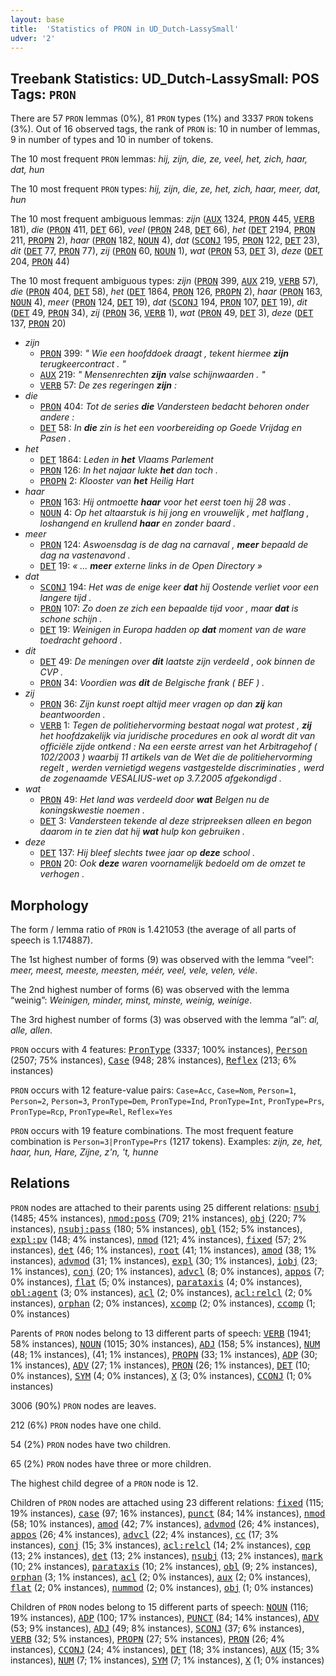```yaml
---
layout: base
title:  'Statistics of PRON in UD_Dutch-LassySmall'
udver: '2'
---
```


## Treebank Statistics: UD_Dutch-LassySmall: POS Tags: `PRON`

There are 57 `PRON` lemmas (0%), 81 `PRON` types (1%) and 3337 `PRON` tokens (3%).
Out of 16 observed tags, the rank of `PRON` is: 10 in number of lemmas, 9 in number of types and 10 in number of tokens.

The 10 most frequent `PRON` lemmas: <em>hij, zijn, die, ze, veel, het, zich, haar, dat, hun</em>

The 10 most frequent `PRON` types:  <em>hij, zijn, die, ze, het, zich, haar, meer, dat, hun</em>

The 10 most frequent ambiguous lemmas: <em>zijn</em> (<tt><a href="nl_lassysmall-pos-AUX.html">AUX</a></tt> 1324, <tt><a href="nl_lassysmall-pos-PRON.html">PRON</a></tt> 445, <tt><a href="nl_lassysmall-pos-VERB.html">VERB</a></tt> 181), <em>die</em> (<tt><a href="nl_lassysmall-pos-PRON.html">PRON</a></tt> 411, <tt><a href="nl_lassysmall-pos-DET.html">DET</a></tt> 66), <em>veel</em> (<tt><a href="nl_lassysmall-pos-PRON.html">PRON</a></tt> 248, <tt><a href="nl_lassysmall-pos-DET.html">DET</a></tt> 66), <em>het</em> (<tt><a href="nl_lassysmall-pos-DET.html">DET</a></tt> 2194, <tt><a href="nl_lassysmall-pos-PRON.html">PRON</a></tt> 211, <tt><a href="nl_lassysmall-pos-PROPN.html">PROPN</a></tt> 2), <em>haar</em> (<tt><a href="nl_lassysmall-pos-PRON.html">PRON</a></tt> 182, <tt><a href="nl_lassysmall-pos-NOUN.html">NOUN</a></tt> 4), <em>dat</em> (<tt><a href="nl_lassysmall-pos-SCONJ.html">SCONJ</a></tt> 195, <tt><a href="nl_lassysmall-pos-PRON.html">PRON</a></tt> 122, <tt><a href="nl_lassysmall-pos-DET.html">DET</a></tt> 23), <em>dit</em> (<tt><a href="nl_lassysmall-pos-DET.html">DET</a></tt> 77, <tt><a href="nl_lassysmall-pos-PRON.html">PRON</a></tt> 77), <em>zij</em> (<tt><a href="nl_lassysmall-pos-PRON.html">PRON</a></tt> 60, <tt><a href="nl_lassysmall-pos-NOUN.html">NOUN</a></tt> 1), <em>wat</em> (<tt><a href="nl_lassysmall-pos-PRON.html">PRON</a></tt> 53, <tt><a href="nl_lassysmall-pos-DET.html">DET</a></tt> 3), <em>deze</em> (<tt><a href="nl_lassysmall-pos-DET.html">DET</a></tt> 204, <tt><a href="nl_lassysmall-pos-PRON.html">PRON</a></tt> 44)

The 10 most frequent ambiguous types:  <em>zijn</em> (<tt><a href="nl_lassysmall-pos-PRON.html">PRON</a></tt> 399, <tt><a href="nl_lassysmall-pos-AUX.html">AUX</a></tt> 219, <tt><a href="nl_lassysmall-pos-VERB.html">VERB</a></tt> 57), <em>die</em> (<tt><a href="nl_lassysmall-pos-PRON.html">PRON</a></tt> 404, <tt><a href="nl_lassysmall-pos-DET.html">DET</a></tt> 58), <em>het</em> (<tt><a href="nl_lassysmall-pos-DET.html">DET</a></tt> 1864, <tt><a href="nl_lassysmall-pos-PRON.html">PRON</a></tt> 126, <tt><a href="nl_lassysmall-pos-PROPN.html">PROPN</a></tt> 2), <em>haar</em> (<tt><a href="nl_lassysmall-pos-PRON.html">PRON</a></tt> 163, <tt><a href="nl_lassysmall-pos-NOUN.html">NOUN</a></tt> 4), <em>meer</em> (<tt><a href="nl_lassysmall-pos-PRON.html">PRON</a></tt> 124, <tt><a href="nl_lassysmall-pos-DET.html">DET</a></tt> 19), <em>dat</em> (<tt><a href="nl_lassysmall-pos-SCONJ.html">SCONJ</a></tt> 194, <tt><a href="nl_lassysmall-pos-PRON.html">PRON</a></tt> 107, <tt><a href="nl_lassysmall-pos-DET.html">DET</a></tt> 19), <em>dit</em> (<tt><a href="nl_lassysmall-pos-DET.html">DET</a></tt> 49, <tt><a href="nl_lassysmall-pos-PRON.html">PRON</a></tt> 34), <em>zij</em> (<tt><a href="nl_lassysmall-pos-PRON.html">PRON</a></tt> 36, <tt><a href="nl_lassysmall-pos-VERB.html">VERB</a></tt> 1), <em>wat</em> (<tt><a href="nl_lassysmall-pos-PRON.html">PRON</a></tt> 49, <tt><a href="nl_lassysmall-pos-DET.html">DET</a></tt> 3), <em>deze</em> (<tt><a href="nl_lassysmall-pos-DET.html">DET</a></tt> 137, <tt><a href="nl_lassysmall-pos-PRON.html">PRON</a></tt> 20)


* <em>zijn</em>
  * <tt><a href="nl_lassysmall-pos-PRON.html">PRON</a></tt> 399: <em>" Wie een hoofddoek draagt , tekent hiermee <b>zijn</b> terugkeercontract . "</em>
  * <tt><a href="nl_lassysmall-pos-AUX.html">AUX</a></tt> 219: <em>" Mensenrechten <b>zijn</b> valse schijnwaarden . "</em>
  * <tt><a href="nl_lassysmall-pos-VERB.html">VERB</a></tt> 57: <em>De zes regeringen <b>zijn</b> :</em>
* <em>die</em>
  * <tt><a href="nl_lassysmall-pos-PRON.html">PRON</a></tt> 404: <em>Tot de series <b>die</b> Vandersteen bedacht behoren onder andere :</em>
  * <tt><a href="nl_lassysmall-pos-DET.html">DET</a></tt> 58: <em>In <b>die</b> zin is het een voorbereiding op Goede Vrijdag en Pasen .</em>
* <em>het</em>
  * <tt><a href="nl_lassysmall-pos-DET.html">DET</a></tt> 1864: <em>Leden in <b>het</b> Vlaams Parlement</em>
  * <tt><a href="nl_lassysmall-pos-PRON.html">PRON</a></tt> 126: <em>In het najaar lukte <b>het</b> dan toch .</em>
  * <tt><a href="nl_lassysmall-pos-PROPN.html">PROPN</a></tt> 2: <em>Klooster van <b>het</b> Heilig Hart</em>
* <em>haar</em>
  * <tt><a href="nl_lassysmall-pos-PRON.html">PRON</a></tt> 163: <em>Hij ontmoette <b>haar</b> voor het eerst toen hij 28 was .</em>
  * <tt><a href="nl_lassysmall-pos-NOUN.html">NOUN</a></tt> 4: <em>Op het altaarstuk is hij jong en vrouwelijk , met halflang , loshangend en krullend <b>haar</b> en zonder baard .</em>
* <em>meer</em>
  * <tt><a href="nl_lassysmall-pos-PRON.html">PRON</a></tt> 124: <em>Aswoensdag is de dag na carnaval , <b>meer</b> bepaald de dag na vastenavond .</em>
  * <tt><a href="nl_lassysmall-pos-DET.html">DET</a></tt> 19: <em>« ... <b>meer</b> externe links in de Open Directory »</em>
* <em>dat</em>
  * <tt><a href="nl_lassysmall-pos-SCONJ.html">SCONJ</a></tt> 194: <em>Het was de enige keer <b>dat</b> hij Oostende verliet voor een langere tijd .</em>
  * <tt><a href="nl_lassysmall-pos-PRON.html">PRON</a></tt> 107: <em>Zo doen ze zich een bepaalde tijd voor , maar <b>dat</b> is schone schijn .</em>
  * <tt><a href="nl_lassysmall-pos-DET.html">DET</a></tt> 19: <em>Weinigen in Europa hadden op <b>dat</b> moment van de ware toedracht gehoord .</em>
* <em>dit</em>
  * <tt><a href="nl_lassysmall-pos-DET.html">DET</a></tt> 49: <em>De meningen over <b>dit</b> laatste zijn verdeeld , ook binnen de CVP .</em>
  * <tt><a href="nl_lassysmall-pos-PRON.html">PRON</a></tt> 34: <em>Voordien was <b>dit</b> de Belgische frank ( BEF ) .</em>
* <em>zij</em>
  * <tt><a href="nl_lassysmall-pos-PRON.html">PRON</a></tt> 36: <em>Zijn kunst roept altijd meer vragen op dan <b>zij</b> kan beantwoorden .</em>
  * <tt><a href="nl_lassysmall-pos-VERB.html">VERB</a></tt> 1: <em>Tegen de politiehervorming bestaat nogal wat protest , <b>zij</b> het hoofdzakelijk via juridische procedures en ook al wordt dit van officiële zijde ontkend : Na een eerste arrest van het Arbitragehof ( 102/2003 ) waarbij 11 artikels van de Wet die de politiehervorming regelt , werden vernietigd wegens vastgestelde discriminaties , werd de zogenaamde VESALIUS-wet op 3.7.2005 afgekondigd .</em>
* <em>wat</em>
  * <tt><a href="nl_lassysmall-pos-PRON.html">PRON</a></tt> 49: <em>Het land was verdeeld door <b>wat</b> Belgen nu de koningskwestie noemen .</em>
  * <tt><a href="nl_lassysmall-pos-DET.html">DET</a></tt> 3: <em>Vandersteen tekende al deze stripreeksen alleen en begon daarom in te zien dat hij <b>wat</b> hulp kon gebruiken .</em>
* <em>deze</em>
  * <tt><a href="nl_lassysmall-pos-DET.html">DET</a></tt> 137: <em>Hij bleef slechts twee jaar op <b>deze</b> school .</em>
  * <tt><a href="nl_lassysmall-pos-PRON.html">PRON</a></tt> 20: <em>Ook <b>deze</b> waren voornamelijk bedoeld om de omzet te verhogen .</em>

## Morphology

The form / lemma ratio of `PRON` is 1.421053 (the average of all parts of speech is 1.174887).

The 1st highest number of forms (9) was observed with the lemma “veel”: <em>meer, meest, meeste, meesten, méér, veel, vele, velen, véle</em>.

The 2nd highest number of forms (6) was observed with the lemma “weinig”: <em>Weinigen, minder, minst, minste, weinig, weinige</em>.

The 3rd highest number of forms (3) was observed with the lemma “al”: <em>al, alle, allen</em>.

`PRON` occurs with 4 features: <tt><a href="nl_lassysmall-feat-PronType.html">PronType</a></tt> (3337; 100% instances), <tt><a href="nl_lassysmall-feat-Person.html">Person</a></tt> (2507; 75% instances), <tt><a href="nl_lassysmall-feat-Case.html">Case</a></tt> (948; 28% instances), <tt><a href="nl_lassysmall-feat-Reflex.html">Reflex</a></tt> (213; 6% instances)

`PRON` occurs with 12 feature-value pairs: `Case=Acc`, `Case=Nom`, `Person=1`, `Person=2`, `Person=3`, `PronType=Dem`, `PronType=Ind`, `PronType=Int`, `PronType=Prs`, `PronType=Rcp`, `PronType=Rel`, `Reflex=Yes`

`PRON` occurs with 19 feature combinations.
The most frequent feature combination is `Person=3|PronType=Prs` (1217 tokens).
Examples: <em>zijn, ze, het, haar, hun, Hare, Zijne, z'n, 't, hunne</em>


## Relations

`PRON` nodes are attached to their parents using 25 different relations: <tt><a href="nl_lassysmall-dep-nsubj.html">nsubj</a></tt> (1485; 45% instances), <tt><a href="nl_lassysmall-dep-nmod-poss.html">nmod:poss</a></tt> (709; 21% instances), <tt><a href="nl_lassysmall-dep-obj.html">obj</a></tt> (220; 7% instances), <tt><a href="nl_lassysmall-dep-nsubj-pass.html">nsubj:pass</a></tt> (180; 5% instances), <tt><a href="nl_lassysmall-dep-obl.html">obl</a></tt> (152; 5% instances), <tt><a href="nl_lassysmall-dep-expl-pv.html">expl:pv</a></tt> (148; 4% instances), <tt><a href="nl_lassysmall-dep-nmod.html">nmod</a></tt> (121; 4% instances), <tt><a href="nl_lassysmall-dep-fixed.html">fixed</a></tt> (57; 2% instances), <tt><a href="nl_lassysmall-dep-det.html">det</a></tt> (46; 1% instances), <tt><a href="nl_lassysmall-dep-root.html">root</a></tt> (41; 1% instances), <tt><a href="nl_lassysmall-dep-amod.html">amod</a></tt> (38; 1% instances), <tt><a href="nl_lassysmall-dep-advmod.html">advmod</a></tt> (31; 1% instances), <tt><a href="nl_lassysmall-dep-expl.html">expl</a></tt> (30; 1% instances), <tt><a href="nl_lassysmall-dep-iobj.html">iobj</a></tt> (23; 1% instances), <tt><a href="nl_lassysmall-dep-conj.html">conj</a></tt> (20; 1% instances), <tt><a href="nl_lassysmall-dep-advcl.html">advcl</a></tt> (8; 0% instances), <tt><a href="nl_lassysmall-dep-appos.html">appos</a></tt> (7; 0% instances), <tt><a href="nl_lassysmall-dep-flat.html">flat</a></tt> (5; 0% instances), <tt><a href="nl_lassysmall-dep-parataxis.html">parataxis</a></tt> (4; 0% instances), <tt><a href="nl_lassysmall-dep-obl-agent.html">obl:agent</a></tt> (3; 0% instances), <tt><a href="nl_lassysmall-dep-acl.html">acl</a></tt> (2; 0% instances), <tt><a href="nl_lassysmall-dep-acl-relcl.html">acl:relcl</a></tt> (2; 0% instances), <tt><a href="nl_lassysmall-dep-orphan.html">orphan</a></tt> (2; 0% instances), <tt><a href="nl_lassysmall-dep-xcomp.html">xcomp</a></tt> (2; 0% instances), <tt><a href="nl_lassysmall-dep-ccomp.html">ccomp</a></tt> (1; 0% instances)

Parents of `PRON` nodes belong to 13 different parts of speech: <tt><a href="nl_lassysmall-pos-VERB.html">VERB</a></tt> (1941; 58% instances), <tt><a href="nl_lassysmall-pos-NOUN.html">NOUN</a></tt> (1015; 30% instances), <tt><a href="nl_lassysmall-pos-ADJ.html">ADJ</a></tt> (158; 5% instances), <tt><a href="nl_lassysmall-pos-NUM.html">NUM</a></tt> (48; 1% instances),  (41; 1% instances), <tt><a href="nl_lassysmall-pos-PROPN.html">PROPN</a></tt> (33; 1% instances), <tt><a href="nl_lassysmall-pos-ADP.html">ADP</a></tt> (30; 1% instances), <tt><a href="nl_lassysmall-pos-ADV.html">ADV</a></tt> (27; 1% instances), <tt><a href="nl_lassysmall-pos-PRON.html">PRON</a></tt> (26; 1% instances), <tt><a href="nl_lassysmall-pos-DET.html">DET</a></tt> (10; 0% instances), <tt><a href="nl_lassysmall-pos-SYM.html">SYM</a></tt> (4; 0% instances), <tt><a href="nl_lassysmall-pos-X.html">X</a></tt> (3; 0% instances), <tt><a href="nl_lassysmall-pos-CCONJ.html">CCONJ</a></tt> (1; 0% instances)

3006 (90%) `PRON` nodes are leaves.

212 (6%) `PRON` nodes have one child.

54 (2%) `PRON` nodes have two children.

65 (2%) `PRON` nodes have three or more children.

The highest child degree of a `PRON` node is 12.

Children of `PRON` nodes are attached using 23 different relations: <tt><a href="nl_lassysmall-dep-fixed.html">fixed</a></tt> (115; 19% instances), <tt><a href="nl_lassysmall-dep-case.html">case</a></tt> (97; 16% instances), <tt><a href="nl_lassysmall-dep-punct.html">punct</a></tt> (84; 14% instances), <tt><a href="nl_lassysmall-dep-nmod.html">nmod</a></tt> (58; 10% instances), <tt><a href="nl_lassysmall-dep-amod.html">amod</a></tt> (42; 7% instances), <tt><a href="nl_lassysmall-dep-advmod.html">advmod</a></tt> (26; 4% instances), <tt><a href="nl_lassysmall-dep-appos.html">appos</a></tt> (26; 4% instances), <tt><a href="nl_lassysmall-dep-advcl.html">advcl</a></tt> (22; 4% instances), <tt><a href="nl_lassysmall-dep-cc.html">cc</a></tt> (17; 3% instances), <tt><a href="nl_lassysmall-dep-conj.html">conj</a></tt> (15; 3% instances), <tt><a href="nl_lassysmall-dep-acl-relcl.html">acl:relcl</a></tt> (14; 2% instances), <tt><a href="nl_lassysmall-dep-cop.html">cop</a></tt> (13; 2% instances), <tt><a href="nl_lassysmall-dep-det.html">det</a></tt> (13; 2% instances), <tt><a href="nl_lassysmall-dep-nsubj.html">nsubj</a></tt> (13; 2% instances), <tt><a href="nl_lassysmall-dep-mark.html">mark</a></tt> (10; 2% instances), <tt><a href="nl_lassysmall-dep-parataxis.html">parataxis</a></tt> (10; 2% instances), <tt><a href="nl_lassysmall-dep-obl.html">obl</a></tt> (9; 2% instances), <tt><a href="nl_lassysmall-dep-orphan.html">orphan</a></tt> (3; 1% instances), <tt><a href="nl_lassysmall-dep-acl.html">acl</a></tt> (2; 0% instances), <tt><a href="nl_lassysmall-dep-aux.html">aux</a></tt> (2; 0% instances), <tt><a href="nl_lassysmall-dep-flat.html">flat</a></tt> (2; 0% instances), <tt><a href="nl_lassysmall-dep-nummod.html">nummod</a></tt> (2; 0% instances), <tt><a href="nl_lassysmall-dep-obj.html">obj</a></tt> (1; 0% instances)

Children of `PRON` nodes belong to 15 different parts of speech: <tt><a href="nl_lassysmall-pos-NOUN.html">NOUN</a></tt> (116; 19% instances), <tt><a href="nl_lassysmall-pos-ADP.html">ADP</a></tt> (100; 17% instances), <tt><a href="nl_lassysmall-pos-PUNCT.html">PUNCT</a></tt> (84; 14% instances), <tt><a href="nl_lassysmall-pos-ADV.html">ADV</a></tt> (53; 9% instances), <tt><a href="nl_lassysmall-pos-ADJ.html">ADJ</a></tt> (49; 8% instances), <tt><a href="nl_lassysmall-pos-SCONJ.html">SCONJ</a></tt> (37; 6% instances), <tt><a href="nl_lassysmall-pos-VERB.html">VERB</a></tt> (32; 5% instances), <tt><a href="nl_lassysmall-pos-PROPN.html">PROPN</a></tt> (27; 5% instances), <tt><a href="nl_lassysmall-pos-PRON.html">PRON</a></tt> (26; 4% instances), <tt><a href="nl_lassysmall-pos-CCONJ.html">CCONJ</a></tt> (24; 4% instances), <tt><a href="nl_lassysmall-pos-DET.html">DET</a></tt> (18; 3% instances), <tt><a href="nl_lassysmall-pos-AUX.html">AUX</a></tt> (15; 3% instances), <tt><a href="nl_lassysmall-pos-NUM.html">NUM</a></tt> (7; 1% instances), <tt><a href="nl_lassysmall-pos-SYM.html">SYM</a></tt> (7; 1% instances), <tt><a href="nl_lassysmall-pos-X.html">X</a></tt> (1; 0% instances)

